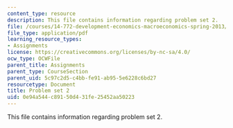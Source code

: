 ```yaml
---
content_type: resource
description: This file contains information regarding problem set 2.
file: /courses/14-772-development-economics-macroeconomics-spring-2013/0e94a544c89150d431fe25452aa50223_MIT14_772S13_pset2.pdf
file_type: application/pdf
learning_resource_types:
- Assignments
license: https://creativecommons.org/licenses/by-nc-sa/4.0/
ocw_type: OCWFile
parent_title: Assignments
parent_type: CourseSection
parent_uid: 5c97c2d5-c4bb-fe91-ab95-5e6228c6bd27
resourcetype: Document
title: Problem set 2
uid: 0e94a544-c891-50d4-31fe-25452aa50223
---
```

This file contains information regarding problem set 2.